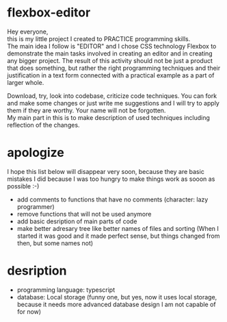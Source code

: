 # flexbox-editor

Hey everyone,  
this is my little project I created to PRACTICE programming skills.  
The main idea I follow is "EDITOR" and I chose CSS technology Flexbox to demonstrate the main tasks involved in creating an editor and in creating any bigger project.
The result of this activity should not be just a product that does something, but rather the right programming techniques and their justification in a text form connected with a practical example as a part of larger whole.  

Download, try, look into codebase, criticize code techniques. You can fork and make some changes or just write me suggestions and I will try to apply them if they are worthy.   Your name will not be forgotten.  
My main part in this is to make description of used techniques including reflection of the changes.  

# apologize
I hope this list below will disappear very soon, because they are basic mistakes I did because I was too hungry to make things work as sooon as possible :-)
- add comments to functions that have no comments (character: lazy programmer)  
- remove functions that will not be used anymore  
- add basic desription of main parts of code  
- make better adresary tree like better names of files and sorting (When I started it was good and it made perfect sense, but things changed from then, but some names not)

# desription
- programming language: typescript
- database: Local storage (funny one, but yes, now it uses local storage, because it needs more advanced database design I am not capable of for now)
